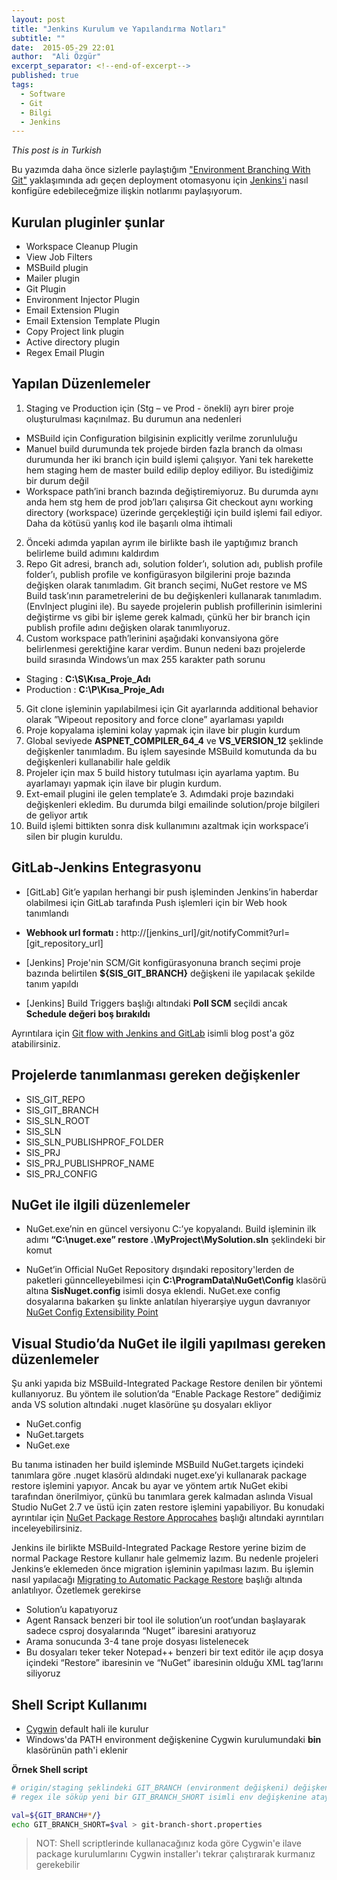 ```yaml
---
layout: post
title: "Jenkins Kurulum ve Yapılandırma Notları"
subtitle: ""
date:  2015-05-29 22:01
author:  "Ali Özgür"
excerpt_separator: <!--end-of-excerpt-->
published: true
tags: 
  - Software
  - Git
  - Bilgi
  - Jenkins
---
```


*This post is in Turkish*

Bu yazımda daha önce sizlerle paylaştığım ["Environment Branching With Git"](http://aliozgur.net/2015/05/13/bilgi-softdev-git-workflow/) yaklaşımında adı geçen deployment otomasyonu için
[Jenkins'i](https://jenkins-ci.org/) nasıl konfigüre edebileceğmize ilişkin notlarımı paylaşıyorum.

<!--end-of-excerpt-->

## Kurulan pluginler şunlar

* Workspace Cleanup Plugin
* View Job Filters
* MSBuild plugin
* Mailer plugin
* Git Plugin
* Environment Injector Plugin
* Email Extension Plugin
* Email Extension Template Plugin
* Copy Project link plugin
* Active directory plugin
* Regex Email Plugin

## Yapılan Düzenlemeler

1. Staging ve Production için (Stg – ve Prod - önekli) ayrı birer proje oluşturulması kaçınılmaz. Bu durumun ana nedenleri
 * MSBuild için Configuration bilgisinin explicitly verilme zorunluluğu
 * Manuel build durumunda tek projede birden fazla branch da olması durumunda her iki branch için build işlemi çalışıyor. Yani tek harekette hem staging hem de master build edilip deploy ediliyor. Bu istediğimiz bir durum değil 
 * Workspace path’ini branch bazında değiştiremiyoruz. Bu durumda aynı anda hem stg hem de prod job’ları çalışırsa Git checkout aynı working directory (workspace) üzerinde gerçekleştiği için build işlemi fail ediyor. Daha da kötüsü yanlış kod ile başarılı olma ihtimali
2. Önceki adımda yapılan ayrım ile birlikte bash ile yaptığımız branch belirleme build adımını kaldırdım
3. Repo Git adresi, branch adı, solution folder’ı, solution adı, publish profile folder’ı, publish profile ve konfigürasyon bilgilerini proje bazında değişken olarak tanımladım. Git branch seçimi, NuGet restore ve MS Build task’ının parametrelerini de bu değişkenleri kullanarak tanımladım. (EnvInject plugini ile). Bu sayede projelerin publish profillerinin isimlerini değiştirme vs gibi bir işleme gerek kalmadı, çünkü her bir branch için publish profile adını değişken olarak tanımlıyoruz.
4. Custom workspace path’lerinini aşağıdaki konvansiyona göre belirlenmesi gerektiğine karar verdim. Bunun nedeni bazı projelerde build sırasında Windows’un max 255 karakter path sorunu
 * Staging : **C:\S\Kısa_Proje_Adı**
 * Production : **C:\P\Kısa_Proje_Adı**
5. Git clone işleminin yapılabilmesi için Git ayarlarında additional behavior olarak ”Wipeout repository and force clone” ayarlaması yapıldı
6. Proje kopyalama işlemini kolay yapmak için  ilave bir plugin kurdum
7. Global seviyede **ASPNET_COMPILER_64_4** ve **VS_VERSION_12** şeklinde değişkenler tanımladım. Bu işlem sayesinde MSBuild komutunda da bu değişkenleri kullanabilir hale geldik
8. Projeler için max 5 build history tutulması için ayarlama yaptım. Bu ayarlamayı yapmak için ilave bir plugin kurdum.
9. Ext-email plugini ile gelen template’e 3. Adımdaki proje bazındaki değişkenleri ekledim. Bu durumda bilgi emailinde solution/proje bilgileri de geliyor artık
10. Build işlemi bittikten sonra disk kullanımını azaltmak için workspace’i silen bir plugin kuruldu. 

## GitLab-Jenkins Entegrasyonu

* [GitLab] Git’e yapılan herhangi bir push işleminden Jenkins’in haberdar olabilmesi için GitLab tarafında Push işlemleri için bir Web hook tanımlandı

 * **Webhook url formatı :** http://[jenkins_url]/git/notifyCommit?url=[git_repository_url]
  
* [Jenkins] Proje'nin SCM/Git konfigürasyonuna branch seçimi proje bazında belirtilen **${SIS_GIT_BRANCH}** değişkeni ile yapılacak şekilde tanım yapıldı
* [Jenkins] Build Triggers başlığı altındaki **Poll SCM** seçildi ancak **Schedule değeri boş bırakıldı** 

Ayrıntılara için [Git flow with Jenkins and GitLab](http://juristr.com/blog/2014/01/git-flow-jenkins-gitlab/) isimli blog post'a göz atabilirsiniz.

## Projelerde tanımlanması gereken değişkenler

* SIS_GIT_REPO
* SIS_GIT_BRANCH
* SIS_SLN_ROOT
* SIS_SLN
* SIS_SLN_PUBLISHPROF_FOLDER
* SIS_PRJ
* SIS_PRJ_PUBLISHPROF_NAME
* SIS_PRJ_CONFIG

## NuGet ile ilgili düzenlemeler

* NuGet.exe’nin en güncel versiyonu C:’ye kopyalandı. Build işleminin ilk adımı **“C:\nuget.exe” restore .\MyProject\MySolution.sln** şeklindeki bir komut

* NuGet’in Official NuGet Repository dışındaki repository'lerden de paketleri günncelleyebilmesi için **C:\ProgramData\NuGet\Config** klasörü altına **SisNuget.config** isimli dosya eklendi. NuGet.exe config dosyalarına bakarken şu linkte anlatılan hiyerarşiye uygun davranıyor [NuGet Config Extensibility Point](https://docs.nuget.org/consume/nuget-config-file)

## Visual Studio’da NuGet ile ilgili yapılması gereken düzenlemeler

Şu anki yapıda biz MSBuild-Integrated Package Restore denilen bir yöntemi kullanıyoruz. Bu yöntem ile solution’da “Enable Package Restore” dediğimiz anda VS solution altındaki .nuget klasörüne şu dosyaları ekliyor

* NuGet.config
* NuGet.targets
* NuGet.exe

Bu tanıma istinaden her build işleminde MSBuild NuGet.targets içindeki tanımlara göre .nuget klasörü aldındaki nuget.exe’yi kullanarak package restore işlemini yapıyor. Ancak bu ayar ve yöntem artık NuGet ekibi tarafından önerilmiyor, çünkü bu tanımlara gerek kalmadan aslında Visual Studio NuGet 2.7 ve üstü için zaten restore işlemini yapabiliyor. Bu konudaki ayrıntılar için [NuGet Package Restore Approcahes]( https://docs.nuget.org/consume/package-restore) başlığı altındaki ayrıntıları inceleyebilirsiniz.

Jenkins ile birlikte MSBuild-Integrated Package Restore yerine bizim de normal Package Restore kullanır hale gelmemiz lazım. Bu nedenle projeleri Jenkins’e eklemeden önce migration işleminin yapılması lazım. Bu işlemin nasıl yapılacağı  [Migrating to Automatic Package Restore](https://docs.nuget.org/Consume/Package-Restore/Migrating-to-Automatic-Package-Restore) başlığı altında anlatılıyor. Özetlemek gerekirse

* Solution’u kapatıyoruz
* Agent Ransack benzeri bir tool ile solution’un root’undan başlayarak sadece csproj dosyalarında “Nuget” ibaresini aratıyoruz
* Arama sonucunda 3-4 tane proje dosyası listelenecek
* Bu dosyaları teker teker Notepad++ benzeri bir text editör ile açıp dosya içindeki “Restore” ibaresinin ve “NuGet” ibaresinin olduğu XML tag’larını siliyoruz

## Shell Script Kullanımı

* [Cygwin](https://www.cygwin.com/) default hali ile kurulur
* Windows'da PATH environment değişkenine Cygwin kurulumundaki **bin** klasörünün path'i eklenir

**Örnek Shell script**

```bash
# origin/staging şeklindeki GIT_BRANCH (environment değişkeni) değişkenininden "staging" ibaresini 
# regex ile söküp yeni bir GIT_BRANCH_SHORT isimli env değişkenine atayan shell scripti

val=${GIT_BRANCH#*/}
echo GIT_BRANCH_SHORT=$val > git-branch-short.properties

```

> NOT: Shell scriptlerinde kullanacağınız koda göre Cygwin'e ilave package kurulumlarını Cygwin installer'ı tekrar çalıştırarak kurmanız gerekebilir

